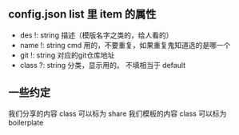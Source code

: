 ## config.json list 里 item 的属性
- des   !: string   描述（模版名字之类的，给人看的）
- name  !: string   cmd 用的，不要重复，如果重复鬼知道选的是哪一个
- git   !: string   对应的git仓库地址
- class ?: string   分类，显示用的。 不填相当于 default

## 一些约定
我们分享的内容 class 可以标为 share
我们模板的内容 class 可以标为 boilerplate